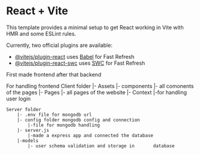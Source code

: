 # React + Vite

This template provides a minimal setup to get React working in Vite with HMR and some ESLint rules.

Currently, two official plugins are available:

- [@vitejs/plugin-react](https://github.com/vitejs/vite-plugin-react/blob/main/packages/plugin-react/README.md) uses [Babel](https://babeljs.io/) for Fast Refresh
- [@vitejs/plugin-react-swc](https://github.com/vitejs/vite-plugin-react-swc) uses [SWC](https://swc.rs/) for Fast Refresh


First made frontend after that backend

For handling frontend 
    Client folder
        |- Assets
        |- components
            |- all comonents of the pages
        |- Pages
            |- all pages of the website
        |- Context
            |-for handling user login
    

    Server folder
        |- .env file for mongodb url
        |- config folder mongodb config and connection
            |-file for mongodb handling
        |- server.js
            |-made a express app and connected the database
        |-models
            |- user schema validation and storage in       database
